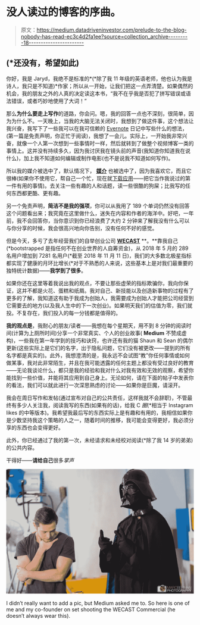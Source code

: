 # 没人读过的博客的序曲。

> 原文：<https://medium.datadriveninvestor.com/prelude-to-the-blog-nobody-has-read-ec3c4d2fa1ee?source=collection_archive---------18----------------------->

## (*还没有，希望如此)

你好，我是 Jaryd，我绝不是标准的*(*除了我 11 年级的英语老师，他也认为我是诗人，我只是不知道)*作家；所以从一开始，让我们把这一点弄清楚。如果偶然的机会，我的朋友之外的人真的决定读这本书，“我不在乎我是否犯了拼写错误或语法错误，或者巧妙地使用了大词！”

那么**为什么要走上写作**的道路，你会问。嗯，我的回答一点也不深刻，很简单，因为为什么不。一天晚上，当我的大脑无法关闭时，我想到了做这件事，这个想法让我兴奋，我写下了一些我可以在我可信赖的 [Evernote](http://www.evernote.com) 日记中写些什么的想法，(第一篇是免责声明，你正忙于阅读)，我想了一会儿。实际上，一开始我非常兴奋，就像一个人第一次想到一些事情时一样，然后就转到了做整个视频博客一类的事情上。这并没有持续多久，因为我讨厌我在镜头前的声音(我知道你知道我在说什么)，加上我不知道如何编辑或制作电影(也不是说我不知道如何写作)。

所以我的媒介被选中了，默认情况下， [**媒介**](http://www.medium.com) 也被选中了，因为我喜欢它，而且它很棒(如果你不使用它，帮自己一个忙，现在就[下载应用](https://itunes.apple.com/us/app/medium/id828256236?mt=8)——把它当作我说过的第一件有用的事情)。去关注一些有趣的人和话题，读一些很酷的狗屎；比我写的任何东西都更酷、更有趣。

另一个免责声明，**简洁不是我的强项**，你可以从我用了 189 个单词仍然没有回答这个问题看出来；我究竟在这里做什么，迷失在内容和作者的海洋中。好吧，一年前，我不会回答你，当你意识到你已经浪费了大约 2 分钟来了解我没有什么可以与你分享的时候，我会很高兴地向你告别，没有任何不好的感觉。

但是今天，多亏了去年经营我们的自举创业公司 [**WECAST**](http://www.wecast.co.za) **。**靠我自己(*bootstrapped 是指任何不在创业世界的人自筹资金)，从 2018 年 5 月的 289 名用户增加到 7281 名用户(*截至 2018 年 11 月 11 日)，我们的大多数北极星指标都实现了健康的月环比增长(*对于不熟悉的人来说，这些基本上是对我们最重要的独特统计数据)——**我学到了很多**。

如果你还在这里等着我说出我的观点，不要让那些虚荣的指标欺骗你，我向你保证，这并不都是火花、蛋糕和纸屑。我对自己、新技能以及创造新事物的过程有了更多的了解，我知道这有助于我成为创始人，我需要成为创始人才能把公司经营到它需要去的地方(以及我人生中的下一次创业)。如果明天我们的估值为零，我们就投。不复存在，我们投入的每一分钱都是值得的。

**我的观点是**，我耐心的朋友/读者——我想在每个星期天，用不到 8 分钟的阅读时间(计算为上厕所时间)分享一个非常真实、个人的创业故事( **Medium** 不赞成虚构)，一些我在第一年学到的技巧和诀窍，也许还有我的猫 Shaun 和 Sean 的偶尔更新(这些实际上是它们的名字，出于隐私问题，它们没有被更改——提到的所有名字都是真实的)。此外，我想澄清的是，我永远不会试图“教”你任何事情或如何做某事，我对此非常陌生，并且在我可能透露的任何主题上都没有受过良好的教育——无论我谈论什么，都只是我的经验和我对什么对我有效和无效的观察，希望你能找到一些价值，并能将其应用到自己身上。无论如何，请在下面的帖子中发表你的看法，我们可以就此进行一次深思熟虑的讨论——如果你是巨魔，请滚开。

我会在周日写作和发帖(通过宣布对自己的公共责任，这样我就不会辞职)，不管最终有多少人关注我，阅读我写的东西(如果有的话)，给我 C *圈*(*相当于 Instagram likes 的中等版本)。我希望我最后写的东西实际上是有趣和有用的，我相信如果你是少数坚持我这个策略的人之一，随着时间的推移，我可能会变得更好，我必须分享的东西也会变得更好。

此外，你已经通过了我的第一次，未经请求和未经校对阅读(*除了我 14 岁的弟弟)的公共内容。

干得好——**请给自己**很多*掌声*

![](img/f7ba68171655565e71fdbd7eeebeb860.png)

I didn’t really want to add a pic, but Medium asked me to. So here is one of me and my co-founder on set shooting the WECAST Commercial (he doesn’t always wear this).